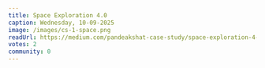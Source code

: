 ```yaml
---
title: Space Exploration 4.0
caption: Wednesday, 10-09-2025
image: /images/cs-1-space.png
readUrl: https://medium.com/pandeakshat-case-study/space-exploration-4-0-a-historical-perspective-to-current-stage-c41d6f62836d 
votes: 2
community: 0
---
```


